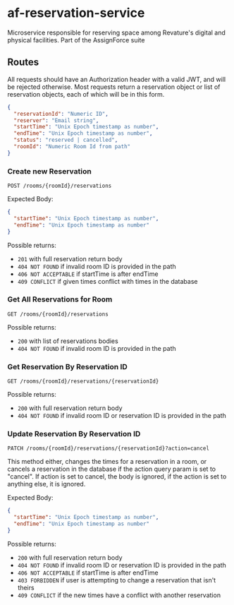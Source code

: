 # af-reservation-service
Microservice responsible for reserving space among Revature's digital and physical facilities. Part of the AssignForce suite

## Routes
All requests should have an Authorization header with a valid JWT, and will be rejected 
otherwise. Most requests return a reservation object or list of reservation objects, each
of which will be in this form.

```json
{
  "reservationId": "Numeric ID",
  "reserver": "Email string",
  "startTime": "Unix Epoch timestamp as number",
  "endTime": "Unix Epoch timestamp as number",
  "status": "reserved | cancelled",
  "roomId": "Numeric Room Id from path"
}
```

### Create new Reservation
`POST /rooms/{roomId}/reservations`

Expected Body:
```json
{
  "startTime": "Unix Epoch timestamp as number",
  "endTime": "Unix Epoch timestamp as number"
}
```
Possible returns:
- `201` with full reservation return body
- `404 NOT FOUND` if invalid room ID is provided in the path
- `406 NOT ACCEPTABLE` if startTime is after endTime
- `409 CONFLICT` if given times conflict with times in the database

### Get All Reservations for Room
`GET /rooms/{roomId}/reservations`

Possible returns:
- `200` with list of reservations bodies
- `404 NOT FOUND` if invalid room ID is provided in the path

### Get Reservation By Reservation ID
`GET /rooms/{roomId}/reservations/{reservationId}`

Possible returns:
- `200` with full reservation return body
- `404 NOT FOUND` if invalid room ID or reservation ID is provided in the path

### Update Reservation By Reservation ID
`PATCH /rooms/{roomId}/reservations/{reservationId}?action=cancel`

This method either, changes the times for a reservation in a room, or cancels a reservation
in the database if the action query param is set to "cancel". If action is set to cancel,
the body is ignored, if the action is set to anything else, it is ignored.

Expected Body:
```json
{
  "startTime": "Unix Epoch timestamp as number",
  "endTime": "Unix Epoch timestamp as number"
}
```

Possible returns:
- `200` with full reservation return body
- `404 NOT FOUND` if invalid room ID or reservation ID is provided in the path
- `406 NOT ACCEPTABLE` if startTime is after endTime
- `403 FORBIDDEN` if user is attempting to change a reservation that isn't theirs
- `409 CONFLICT` if the new times have a conflict with another reservation